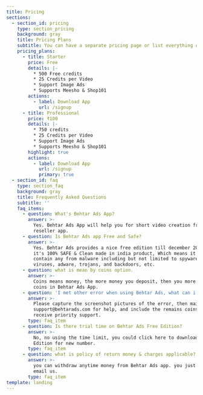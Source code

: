 ```yaml
---
title: Pricing
sections:
  - section_id: pricing
    type: section_pricing
    background: gray
    title: Pricing Plans
    subtitle: You can have a separate pricing page or list everything on the home page.
    pricing_plans:
      - title: Starter
        price: Free
        details: |-
          * 500 Free credits
          * 25 Credits per Video
          * Support Image Ads
          * Supports Meesho & Shop101
        actions:
          - label: Download App
            url: /signup
      - title: Professional
        price: ₹100
        details: |-
          * 750 credits
          * 25 Credits per Video
          * Support Image Ads
          * Supports Meesho & Shop101
        highlight: true
        actions:
          - label: Download App
            url: /signup
            primary: true
  - section_id: faq
    type: section_faq
    background: gray
    title: Frequently Asked Questions
    subtitle: ''
    faq_items:
      - question: What's Behtar Ads App?
        answer: >-
          Yes. Behtar Ads App will help you for short video creation from any
          reseller app.
      - question: Is Behtar Ads app Free and Safe?
        answer: >-
          Yes. Behtar Ads provides a nice free edition till december 2020, and
          it's 100% SAFE & Clean made in india product, Which means it does not
          contain any from malware including but not limited to spyware,
          viruses, adware, trojans, and backdoors, etc.
      - question: what is mean by coins option.
        answer: >-
          Coins means money, the more money you deposit, then you more will get
          coins in Behtar Ads App.
      - question: 'I met other error when using Behtar Ads, what can i do?'
        answer: >-
          Please capture the screenshot pictures of the error, then mail to
          support@behtarads.com for help, and include the remains coins to
          receive priority support.
        type: faq_item
      - question: Is there trial time on Behtar Ads Free Edition?
        answer: >-
          No, no using the time limit, you could click here to download the Free
          Edition for new number.
        type: faq_item
      - question: what is policy of return money & charges applicable?
        answer: >-
          you can withdraw anytime money from Behtar Ads app. you just have to
          email us.
        type: faq_item
template: landing
---
```

